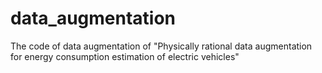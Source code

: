 # data_augmentation
The code of data augmentation of "Physically rational data augmentation for energy consumption estimation of electric vehicles"

